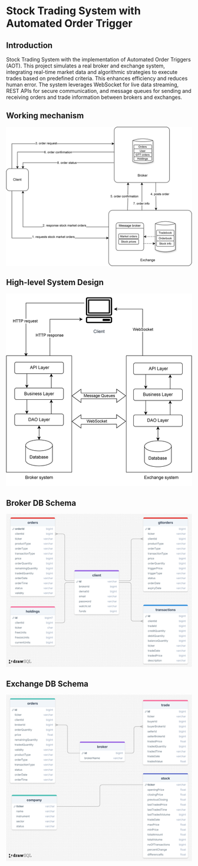 # Stock Trading System with Automated Order Trigger

## Introduction

Stock Trading System with the implementation of Automated Order Triggers (AOT). This project simulates a real broker and exchange system, integrating real-time market data and algorithmic strategies to execute trades based on predefined criteria. This enhances efficiency and reduces human error. The system leverages WebSocket for live data streaming, REST APIs for secure communication, and message queues for sending and receiving orders and trade information between brokers and exchanges.

## Working mechanism

![working-mechanism](/assets/working-mechanism.png)

## High-level System Design

![system-architecture](/assets/system-architecture.png)

## Broker DB Schema

![Broker database schema](/assets/broker-schema.png)

## Exchange DB Schema

![Exchange database Schema](/assets/exchange-schema-drawsql.png)
